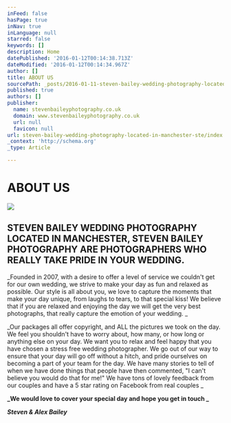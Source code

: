 ```yaml
---
inFeed: false
hasPage: true
inNav: true
inLanguage: null
starred: false
keywords: []
description: Home
datePublished: '2016-01-12T00:14:38.713Z'
dateModified: '2016-01-12T00:14:34.967Z'
author: []
title: ABOUT US
sourcePath: _posts/2016-01-11-steven-bailey-wedding-photography-located-in-manchester-ste.md
published: true
authors: []
publisher:
  name: stevenbaileyphotography.co.uk
  domain: www.stevenbaileyphotography.co.uk
  url: null
  favicon: null
url: steven-bailey-wedding-photography-located-in-manchester-ste/index.html
_context: 'http://schema.org'
_type: Article

---
```

# ABOUT US
![](https://s3-us-west-2.amazonaws.com/the-grid-img/p/14f122ff1bca8b05423b668024b076946bd2f8ee.jpg)

## STEVEN BAILEY WEDDING PHOTOGRAPHY LOCATED IN MANCHESTER, STEVEN BAILEY PHOTOGRAPHY ARE PHOTOGRAPHERS WHO REALLY TAKE PRIDE IN YOUR WEDDING. 

_Founded in 2007, with a desire to offer a level of service we couldn't get for our own wedding, we strive to make your day as fun and relaxed as possible.  Our style is all about you, we love to capture the moments that make your day unique, from laughs to tears, to that special kiss! We believe that if you are relaxed and enjoying the day we will get the very best photographs, that really capture the emotion of your wedding.  _

_Our packages all offer copyright, and ALL the pictures we took on the day. We feel you shouldn't have to worry about, how many, or how long or anything else on your day. We want you to relax and feel happy that you have chosen a stress free wedding photographer.  We go out of our way to ensure that your day will go off without a hitch, and pride ourselves on becoming a part of your team for the day. We have many stories to tell of when we have done things that people have then commented, "I can't believe you would do that for me!" We have tons of lovely feedback from our couples and have a 5 star rating on Facebook from real couples  _

**_We would love to cover your special day and hope you get in touch    _**

**_Steven & Alex Bailey_**